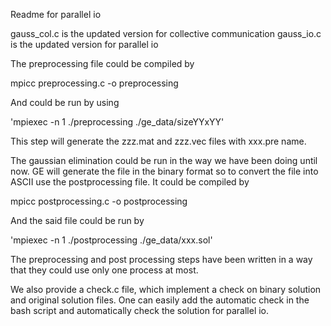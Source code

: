 Readme for parallel io

gauss_col.c is the updated version for collective communication
gauss_io.c is the updated version for parallel io 


The preprocessing file could be compiled by

mpicc preprocessing.c -o preprocessing

And could be run by using

'mpiexec -n 1 ./preprocessing ./ge_data/sizeYYxYY'

This step will generate the zzz.mat and zzz.vec files with xxx.pre name.

The gaussian elimination could be run in the way we have been doing until now.
GE will generate the file in the binary format so to convert the file into
ASCII use the postprocessing file. It could be compiled by

mpicc postprocessing.c -o postprocessing

And the said file could be run by

'mpiexec -n 1 ./postprocessing ./ge_data/xxx.sol'  


The preprocessing and post processing steps have been written in a way that
they could use only one process at most.


We also provide a check.c file, which implement a check on binary solution
and original solution files. One can easily add the automatic check in 
the bash script and automatically check the solution for parallel io.


